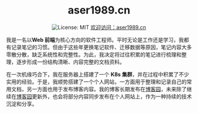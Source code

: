 <h1 align="center">aser1989.cn</h1>
<p align="center">

<img alt="License: MIT" src="https://img.shields.io/github/license/ASER1989/aser1989.cn" />
<a href="https://www.aser1989.cn">欢迎访问：aser1989.cn</a>

</p>

我是一名以**Web 前端**为核心方向的软件工程师。平时无论是工作还是学习，我都有记录笔记的习惯。但由于这些年更换笔记软件、迁移数据等原因，笔记内容大多零散分散，缺乏系统性和完整性。为此，我决定将过往积累的笔记进行梳理和整理，逐步形成一份结构清晰、内容完整的文档资料。

在一次机缘巧合下，我在服务器上搭建了一个 **K8s 集群**，并在过程中积累了不少实用的经验。于是，我顺势搭建了一个个人网站，一方面用于整理和记录自己的常用文档，另一方面也用于发布博客内容。我的博客长期发布在[博客园](https://www.cnblogs.com/aser1989)，未来除了继续在[博客园](https://www.cnblogs.com/aser1989)更新外，也会将部分内容同步发布在个人网站上，作为一种持续的技术沉淀和分享。
